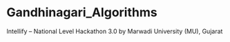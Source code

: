 # Gandhinagari_Algorithms
Intellify – National Level Hackathon 3.0 by Marwadi University (MU), Gujarat
